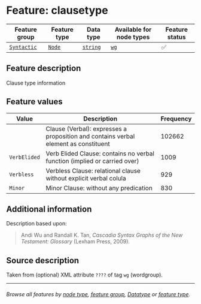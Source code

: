 # Feature: clausetype <a name="start"></a>

Feature group | Feature type | Data type | Available for node types | Feature status
---  | --- | --- | --- | ---
[`Syntactic`](featuresbygroup.md#syntactic-features) | [`Node`](featuresbyfeaturetype.md#node-features) | [`string`](featuresbydatatype.md#string-datatype) | [`wg`](featuresbynodetype.md#wordgroup-nodes) | ✅

## Feature description

Clause type information 

## Feature values

Value | Description | Frequency
--- | --- | ---
` `	 | Clause (Verbal): expresses a proposition and contains verbal element as constituent | 102662
`VerbElided` | Verb Elided Clause: contains no verbal function (implied or carried over) | 1009
`Verbless` | Verbless Clause: relational clause without explicit verbal colula | 929
`Minor`	| Minor Clause: without any predication |  830

## Additional information

Description based upon:
> Andi Wu and Randall K. Tan, *Cascadia Syntax Graphs of the New Testament: Glossary* (Lexham 
Press, 2009).


## Source description
Taken from (optional) XML attribute `????` of tag `wg` (wordgroup).

---
###### *Browse all features by [node type](featuresbynodetype.md#readme), [feature group](featuresbygroup.md#readme), [Datatype](featuresbydatatype.md#readme)  or [feature type](featuresbyfeaturetype.md#readme).*

